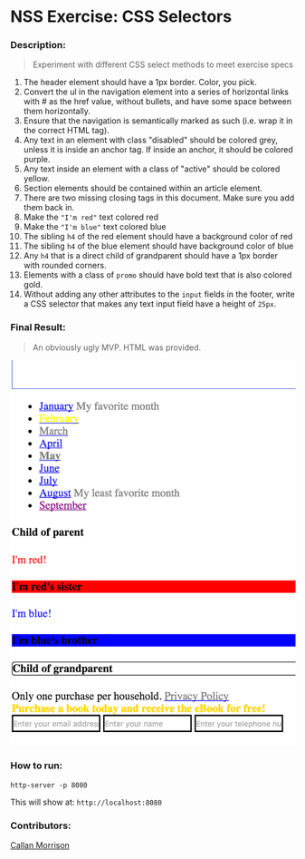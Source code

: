 # NSS Exercise: CSS Selectors

### Description:
> Experiment with different CSS select methods to meet exercise specs

1. The header element should have a 1px border. Color, you pick.
1. Convert the ul in the navigation element into a series of horizontal links with # as the href value, without bullets, and have some space between them horizontally.
1. Ensure that the navigation is semantically marked as such (i.e. wrap it in the correct HTML tag).
1. Any text in an element with class "disabled" should be colored grey, unless it is inside an anchor tag. If inside an anchor, it should be colored purple.
1. Any text inside an element with a class of "active" should be colored yellow.
1. Section elements should be contained within an article element.
1. There are two missing closing tags in this document. Make sure you add them back in.
1. Make the `"I'm red"` text colored red
1. Make the `"I'm blue"` text colored blue
1. The sibling `h4` of the red element should have a background color of red
1. The sibling `h4` of the blue element should have background color of blue
1. Any `h4` that is a direct child of grandparent should have a 1px border with rounded corners.
1. Elements with a class of `promo` should have bold text that is also colored gold.
1. Without adding any other attributes to the `input` fields in the footer, write a CSS selector that makes any text input field have a height of `25px`.


### Final Result:
> An obviously ugly MVP. HTML was provided.

![CSS Selectors Screenshot](https://raw.githubusercontent.com/morecallan/CSS-exercise-css-selectors/master/screenshots/CSS-Selectors.png)


### How to run:
```
http-server -p 8080

```

This will show at:
`http://localhost:8080`

### Contributors:
[Callan Morrison](https://github.com/morecallan)
